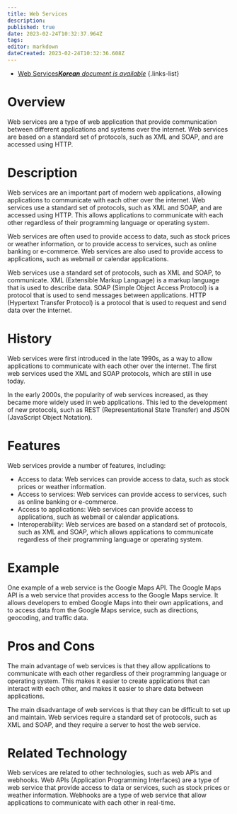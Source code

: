 ```yaml
---
title: Web Services
description: 
published: true
date: 2023-02-24T10:32:37.964Z
tags: 
editor: markdown
dateCreated: 2023-02-24T10:32:36.608Z
---
```


- [Web Services***Korean** document is available*](/ko/Knowledge-base/Dictionary/web-services)
{.links-list}


# Overview
Web services are a type of web application that provide communication between different applications and systems over the internet. Web services are based on a standard set of protocols, such as XML and SOAP, and are accessed using HTTP.

# Description
Web services are an important part of modern web applications, allowing applications to communicate with each other over the internet. Web services use a standard set of protocols, such as XML and SOAP, and are accessed using HTTP. This allows applications to communicate with each other regardless of their programming language or operating system.

Web services are often used to provide access to data, such as stock prices or weather information, or to provide access to services, such as online banking or e-commerce. Web services are also used to provide access to applications, such as webmail or calendar applications.

Web services use a standard set of protocols, such as XML and SOAP, to communicate. XML (Extensible Markup Language) is a markup language that is used to describe data. SOAP (Simple Object Access Protocol) is a protocol that is used to send messages between applications. HTTP (Hypertext Transfer Protocol) is a protocol that is used to request and send data over the internet.

# History
Web services were first introduced in the late 1990s, as a way to allow applications to communicate with each other over the internet. The first web services used the XML and SOAP protocols, which are still in use today.

In the early 2000s, the popularity of web services increased, as they became more widely used in web applications. This led to the development of new protocols, such as REST (Representational State Transfer) and JSON (JavaScript Object Notation).

# Features
Web services provide a number of features, including:

- Access to data: Web services can provide access to data, such as stock prices or weather information.
- Access to services: Web services can provide access to services, such as online banking or e-commerce.
- Access to applications: Web services can provide access to applications, such as webmail or calendar applications.
- Interoperability: Web services are based on a standard set of protocols, such as XML and SOAP, which allows applications to communicate regardless of their programming language or operating system.

# Example
One example of a web service is the Google Maps API. The Google Maps API is a web service that provides access to the Google Maps service. It allows developers to embed Google Maps into their own applications, and to access data from the Google Maps service, such as directions, geocoding, and traffic data.

# Pros and Cons
The main advantage of web services is that they allow applications to communicate with each other regardless of their programming language or operating system. This makes it easier to create applications that can interact with each other, and makes it easier to share data between applications.

The main disadvantage of web services is that they can be difficult to set up and maintain. Web services require a standard set of protocols, such as XML and SOAP, and they require a server to host the web service.

# Related Technology
Web services are related to other technologies, such as web APIs and webhooks. Web APIs (Application Programming Interfaces) are a type of web service that provide access to data or services, such as stock prices or weather information. Webhooks are a type of web service that allow applications to communicate with each other in real-time.